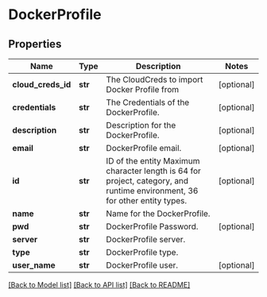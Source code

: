 # DockerProfile

## Properties
Name | Type | Description | Notes
------------ | ------------- | ------------- | -------------
**cloud_creds_id** | **str** | The CloudCreds to import Docker Profile from | [optional] 
**credentials** | **str** | The Credentials of the DockerProfile. | [optional] 
**description** | **str** | Description for the DockerProfile. | [optional] 
**email** | **str** | DockerProfile  email. | [optional] 
**id** | **str** | ID of the entity Maximum character length is 64 for project, category, and runtime environment, 36 for other entity types. | [optional] 
**name** | **str** | Name for the DockerProfile. | 
**pwd** | **str** | DockerProfile  Password. | [optional] 
**server** | **str** | DockerProfile  server. | 
**type** | **str** | DockerProfile  type. | 
**user_name** | **str** | DockerProfile  user. | [optional] 

[[Back to Model list]](../README.md#documentation-for-models) [[Back to API list]](../README.md#documentation-for-api-endpoints) [[Back to README]](../README.md)

